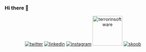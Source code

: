 ### Hi there 👋

<p align="center">
  <a href="https://twitter.com/_RafaelAdao" target="_blank"><img src="https://img.icons8.com/color/96/000000/twitter-squared.png" alt="twitter"/></a>
  <a href="https://www.linkedin.com/in/rafael-adao/" target="_blank"><img src="https://img.icons8.com/color/96/000000/linkedin.png" alt="linkedin"/></a>
  <a href="https://www.instagram.com/rafael.adao.sc/" target="_blank"><img src="https://img.icons8.com/color/96/000000/instagram-new.png" alt="instagram"/></a>
  <a href="https://terrorinsoftware.wordpress.com?utm_source=github/" target="_blank"><img src="https://user-images.githubusercontent.com/5923706/196973655-7d588394-c511-402f-8e44-0a074e9d776e.png" width="96" height="96" alt="terrorinsoftware"/></a>  
  <a href="https://www.skoob.com.br/usuario/512227" target="_blank"><img src="https://user-images.githubusercontent.com/5923706/196977035-9d9a749b-99aa-4ccf-9b92-0561cc3fb1b2.png" alt="skoob"/></a>
</p>


<!--
**RafaelAdao/RafaelAdao** is a ✨ _special_ ✨ repository because its `README.md` (this file) appears on your GitHub profile.

Here are some ideas to get you started:

- 🔭 I’m currently working on ...
- 🌱 I’m currently learning ...
- 👯 I’m looking to collaborate on ...
- 🤔 I’m looking for help with ...
- 💬 Ask me about ...
- 📫 How to reach me: ...
- 😄 Pronouns: ...
- ⚡ Fun fact: ...
-->
